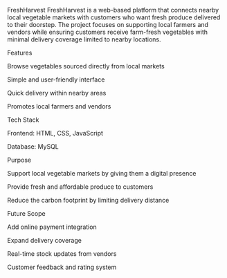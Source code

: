 FreshHarvest
FreshHarvest is a web-based platform that connects nearby local vegetable markets with customers who want fresh produce delivered to their doorstep. 
The project focuses on supporting local farmers and vendors while ensuring customers receive farm-fresh vegetables with minimal delivery coverage limited to nearby locations.

Features

Browse vegetables sourced directly from local markets

Simple and user-friendly interface

Quick delivery within nearby areas

Promotes local farmers and vendors

Tech Stack

Frontend: HTML, CSS, JavaScript

Database: MySQL

Purpose

Support local vegetable markets by giving them a digital presence

Provide fresh and affordable produce to customers

Reduce the carbon footprint by limiting delivery distance

Future Scope

Add online payment integration

Expand delivery coverage

Real-time stock updates from vendors

Customer feedback and rating system
